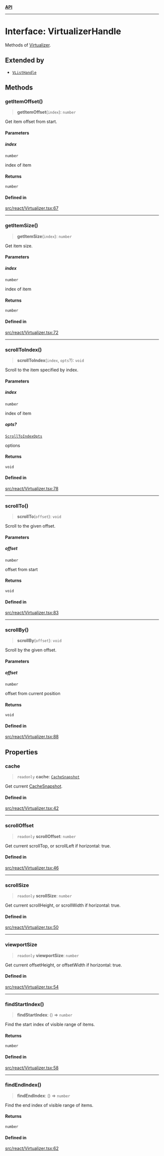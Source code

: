 [**API**](../../API.md)

***

# Interface: VirtualizerHandle

Methods of [Virtualizer](../functions/Virtualizer.md).

## Extended by

- [`VListHandle`](VListHandle.md)

## Methods

### getItemOffset()

> **getItemOffset**(`index`): `number`

Get item offset from start.

#### Parameters

##### index

`number`

index of item

#### Returns

`number`

#### Defined in

[src/react/Virtualizer.tsx:67](https://github.com/inokawa/virtua/blob/d2c1d3653c8c81252d5e36872bda7c628b56b149/src/react/Virtualizer.tsx#L67)

***

### getItemSize()

> **getItemSize**(`index`): `number`

Get item size.

#### Parameters

##### index

`number`

index of item

#### Returns

`number`

#### Defined in

[src/react/Virtualizer.tsx:72](https://github.com/inokawa/virtua/blob/d2c1d3653c8c81252d5e36872bda7c628b56b149/src/react/Virtualizer.tsx#L72)

***

### scrollToIndex()

> **scrollToIndex**(`index`, `opts`?): `void`

Scroll to the item specified by index.

#### Parameters

##### index

`number`

index of item

##### opts?

[`ScrollToIndexOpts`](ScrollToIndexOpts.md)

options

#### Returns

`void`

#### Defined in

[src/react/Virtualizer.tsx:78](https://github.com/inokawa/virtua/blob/d2c1d3653c8c81252d5e36872bda7c628b56b149/src/react/Virtualizer.tsx#L78)

***

### scrollTo()

> **scrollTo**(`offset`): `void`

Scroll to the given offset.

#### Parameters

##### offset

`number`

offset from start

#### Returns

`void`

#### Defined in

[src/react/Virtualizer.tsx:83](https://github.com/inokawa/virtua/blob/d2c1d3653c8c81252d5e36872bda7c628b56b149/src/react/Virtualizer.tsx#L83)

***

### scrollBy()

> **scrollBy**(`offset`): `void`

Scroll by the given offset.

#### Parameters

##### offset

`number`

offset from current position

#### Returns

`void`

#### Defined in

[src/react/Virtualizer.tsx:88](https://github.com/inokawa/virtua/blob/d2c1d3653c8c81252d5e36872bda7c628b56b149/src/react/Virtualizer.tsx#L88)

## Properties

### cache

> `readonly` **cache**: [`CacheSnapshot`](CacheSnapshot.md)

Get current [CacheSnapshot](CacheSnapshot.md).

#### Defined in

[src/react/Virtualizer.tsx:42](https://github.com/inokawa/virtua/blob/d2c1d3653c8c81252d5e36872bda7c628b56b149/src/react/Virtualizer.tsx#L42)

***

### scrollOffset

> `readonly` **scrollOffset**: `number`

Get current scrollTop, or scrollLeft if horizontal: true.

#### Defined in

[src/react/Virtualizer.tsx:46](https://github.com/inokawa/virtua/blob/d2c1d3653c8c81252d5e36872bda7c628b56b149/src/react/Virtualizer.tsx#L46)

***

### scrollSize

> `readonly` **scrollSize**: `number`

Get current scrollHeight, or scrollWidth if horizontal: true.

#### Defined in

[src/react/Virtualizer.tsx:50](https://github.com/inokawa/virtua/blob/d2c1d3653c8c81252d5e36872bda7c628b56b149/src/react/Virtualizer.tsx#L50)

***

### viewportSize

> `readonly` **viewportSize**: `number`

Get current offsetHeight, or offsetWidth if horizontal: true.

#### Defined in

[src/react/Virtualizer.tsx:54](https://github.com/inokawa/virtua/blob/d2c1d3653c8c81252d5e36872bda7c628b56b149/src/react/Virtualizer.tsx#L54)

***

### findStartIndex()

> **findStartIndex**: () => `number`

Find the start index of visible range of items.

#### Returns

`number`

#### Defined in

[src/react/Virtualizer.tsx:58](https://github.com/inokawa/virtua/blob/d2c1d3653c8c81252d5e36872bda7c628b56b149/src/react/Virtualizer.tsx#L58)

***

### findEndIndex()

> **findEndIndex**: () => `number`

Find the end index of visible range of items.

#### Returns

`number`

#### Defined in

[src/react/Virtualizer.tsx:62](https://github.com/inokawa/virtua/blob/d2c1d3653c8c81252d5e36872bda7c628b56b149/src/react/Virtualizer.tsx#L62)
